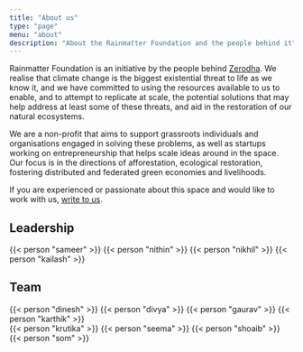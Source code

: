 ```yaml
---
title: "About us"
type: "page"
menu: "about"
description: "About the Rainmatter Foundation and the people behind it"
---
```


Rainmatter Foundation is an initiative by the people behind [Zerodha](https://zerodha.com).
We realise that climate change is the biggest existential threat to life as we know it,
and we have committed to using the resources available to us to enable, and to attempt 
to replicate at scale, the potential solutions that may help address at least some of 
these threats, and aid in the restoration of our natural ecosystems.

We are a non-profit that aims to support grassroots individuals and organisations 
engaged in solving these problems, as well as startups working on entrepreneurship 
that helps scale ideas around in the space. Our focus is in the directions of afforestation, 
ecological restoration, fostering distributed and federated green economies and livelihoods.

If you are experienced or passionate about this space and would like to work with us, [write to us](mailto:info@rainmatter.org).

## Leadership

<div class="people row">
	{{< person "sameer" >}}
	{{< person "nithin" >}}
	{{< person "nikhil" >}}
	{{< person "kailash" >}}
</div>

## Team


<div class="people row">
	{{< person "dinesh" >}}
	{{< person "divya" >}}
	{{< person "gaurav" >}}
	{{< person "karthik" >}}
</div>
<div class="people row">
	{{< person "krutika" >}}
	{{< person "seema" >}}
	{{< person "shoaib" >}}
	{{< person "som" >}}
</div>

